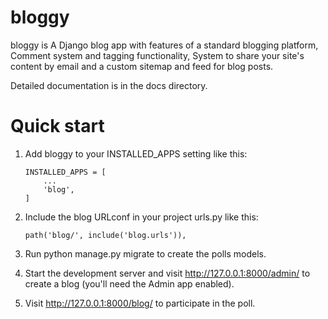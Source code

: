 bloggy
======

bloggy is A Django blog app with features of a standard blogging platform, Comment system and tagging functionality, System to share your site's content by email and a custom sitemap and feed for blog posts.

Detailed documentation is in the docs directory.

Quick start
===========

1.  Add bloggy to your INSTALLED\_APPS setting like this:

        INSTALLED_APPS = [
            ...
            'blog',
        ]

2.  Include the blog URLconf in your project urls.py like this:

        path('blog/', include('blog.urls')),
        

3.  Run python manage.py migrate to create the polls models.

4.  Start the development server and visit <http://127.0.0.1:8000/admin/> to create a blog (you'll need the Admin app enabled).

5.  Visit <http://127.0.0.1:8000/blog/> to participate in the poll.

